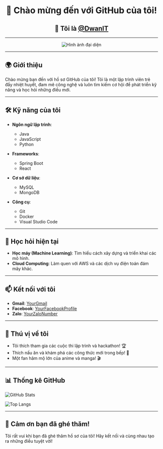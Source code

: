 <h1 align="center">👋 Chào mừng đến với GitHub của tôi!</h1>
<h2 align="center">🌟 Tôi là <a href="https://github.com/DwanIT">@DwanIT</a></h2>

---

<p align="center">
  <img src="https://www.facebook.com/photo?fbid=1188124225633927&set=a.108697880243239" alt="Hình ảnh đại diện" />
</p>

---

## 🌍 Giới thiệu

Chào mừng bạn đến với hồ sơ GitHub của tôi! Tôi là một lập trình viên trẻ đầy nhiệt huyết, đam mê công nghệ và luôn tìm kiếm cơ hội để phát triển kỹ năng và học hỏi những điều mới.

---

## 🛠️ Kỹ năng của tôi

- **Ngôn ngữ lập trình**: 
  - Java
  - JavaScript
  - Python

- **Frameworks**: 
  - Spring Boot
  - React

- **Cơ sở dữ liệu**: 
  - MySQL
  - MongoDB

- **Công cụ**: 
  - Git
  - Docker
  - Visual Studio Code

---

## 🌱 Học hỏi hiện tại

- **Học máy (Machine Learning)**: Tìm hiểu cách xây dựng và triển khai các mô hình.
- **Cloud Computing**: Làm quen với AWS và các dịch vụ điện toán đám mây khác.

---

## 📫 Kết nối với tôi

- **Gmail**: [YourGmail](mailto:quanndworks@gmail.com)
- **Facebook**: [YourFacebookProfile](https://www.facebook.com/dwandzvcb/)
- **Zalo**: [YourZaloNumber](0369249990)

---

## 🎉 Thú vị về tôi

- Tôi thích tham gia các cuộc thi lập trình và hackathon! 🏆
- Thích nấu ăn và khám phá các công thức mới trong bếp! 🍳
- Một fan hâm mộ lớn của anime và manga! 🎬

---

## 📊 Thống kê GitHub

![GitHub Stats](https://github-readme-stats.vercel.app/api?username=DwanIT&show_icons=true&theme=dark)

![Top Langs](https://github-readme-stats.vercel.app/api/top-langs/?username=DwanIT&layout=compact&theme=dark)

---

## 🌟 Cảm ơn bạn đã ghé thăm!

Tôi rất vui khi bạn đã ghé thăm hồ sơ của tôi! Hãy kết nối và cùng nhau tạo ra những điều tuyệt vời!
